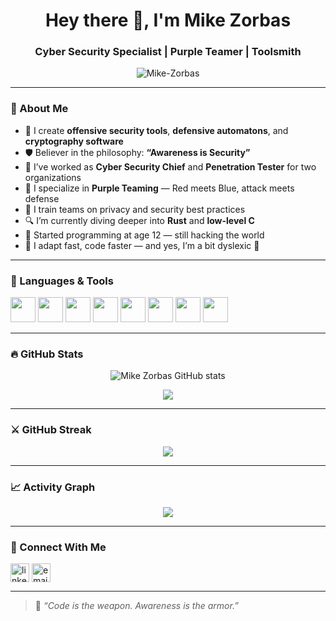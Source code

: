 <h1 align="center">Hey there 👋, I'm Mike Zorbas</h1>
<h3 align="center">Cyber Security Specialist | Purple Teamer | Toolsmith</h3>

<p align="center">
  <img src="https://komarev.com/ghpvc/?username=Mike-Zorbas&label=Profile%20views&color=0e75b6&style=flat" alt="Mike-Zorbas" />
</p>

---

### 🧠 About Me

- 🧰 I create **offensive security tools**, **defensive automatons**, and **cryptography software**  
- 🛡️ Believer in the philosophy: **“Awareness is Security”**  
- 🧪 I’ve worked as **Cyber Security Chief** and **Penetration Tester** for two organizations  
- 👾 I specialize in **Purple Teaming** — Red meets Blue, attack meets defense  
- 💬 I train teams on privacy and security best practices  
- 🔍 I’m currently diving deeper into **Rust** and **low-level C**  
- 🧒 Started programming at age 12 — still hacking the world  
- 🧠 I adapt fast, code faster — and yes, I’m a bit dyslexic 👀  

---

### 🧠 Languages & Tools

<p>
  <img src="https://cdn.jsdelivr.net/gh/devicons/devicon/icons/python/python-original.svg" width="40" />
  <img src="https://cdn.jsdelivr.net/gh/devicons/devicon/icons/csharp/csharp-original.svg" width="40" />
  <img src="https://cdn.jsdelivr.net/gh/devicons/devicon/icons/c/c-original.svg" width="40" />
  <img src="https://cdn.jsdelivr.net/gh/devicons/devicon/icons/javascript/javascript-original.svg" width="40" />
  <img src="https://cdn.jsdelivr.net/gh/devicons/devicon/icons/bash/bash-original.svg" width="40" />
  <img src="https://cdn.jsdelivr.net/gh/devicons/devicon/icons/powershell/powershell-plain.svg" width="40" />
  <img src="https://cdn.jsdelivr.net/gh/devicons/devicon/icons/html5/html5-original.svg" width="40" />
  <img src="https://cdn.jsdelivr.net/gh/devicons/devicon/icons/css3/css3-original.svg" width="40" />
</p>

---

### 🔥 GitHub Stats

<p align="center">
  <img src="https://github-readme-stats.vercel.app/api?username=Mike-Zorbas&show_icons=true&theme=tokyonight" alt="Mike Zorbas GitHub stats" />
</p>

<p align="center">
  <img src="https://github-readme-stats.vercel.app/api/top-langs/?username=Mike-Zorbas&layout=compact&theme=tokyonight" />
</p>

---

### ⚔️ GitHub Streak

<p align="center">
  <img src="https://streak-stats.demolab.com/?user=Mike-Zorbas&theme=tokyonight" />
</p>

---

### 📈 Activity Graph

<p align="center">
  <img src="https://github-readme-activity-graph.cyclic.app/graph?username=Mike-Zorbas&theme=tokyo-night" />
</p>

---

### 🧩 Connect With Me

<p align="left">
  <a href="https://linkedin.com/in/mikezorbas" target="blank"><img align="center" src="https://cdn-icons-png.flaticon.com/512/174/174857.png" alt="linkedin" height="30" width="30" /></a>
  <a href="mailto:mikezorbas@protonmail.com"><img align="center" src="https://cdn-icons-png.flaticon.com/512/732/732200.png" alt="email" height="30" width="30" /></a>
</p>

---

> 💬 *“Code is the weapon. Awareness is the armor.”*

